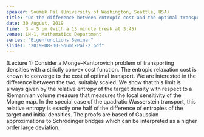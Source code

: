 ```yaml
---
speaker: Soumik Pal (University of Washington, Seattle, USA)
title: "On the difference between entropic cost and the optimal transport cost"
date: 30 August, 2019
time:  3 – 5 pm (with a 15 minute break at 3:45)
venue: LH-1, Mathematics Department
series: "Eigenfunctions Seminar"
slides: "2019-08-30-SoumikPal-2.pdf"
---
```


(Lecture 1)
Consider a Monge–Kantorovich problem of transporting densities with a strictly
convex cost function. The entropic relaxation cost is known to converge to the cost of optimal
transport. We are interested in the difference between the two, suitably scaled. We show that
this limit is always given by the relative entropy of the target density with respect to a
Riemannian volume measure that measures the local sensitivity of the Monge map. In the special
case of the quadratic Wasserstein transport, this relative entropy is exactly one half of the
difference of entropies of the target and initial densities. The proofs are based of Gaussian
approximations to Schrödinger bridges which can be interpreted as a higher order large deviation.

